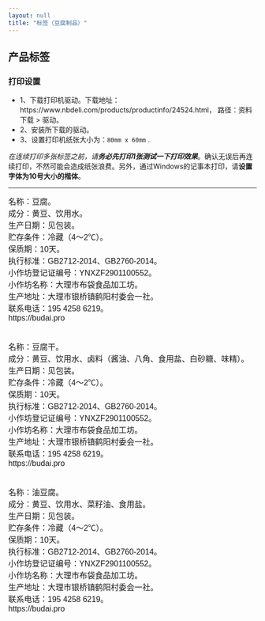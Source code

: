 ```yaml
---
layout: null
title: "标签（豆腐制品）"
---
```


<h2>产品标签</h2>

<h3>打印设置</h3>

<ul>
  <li>1、下载打印机驱动。下载地址：https://www.nbdeli.com/products/productinfo/24524.html， 路径：资料下载 &gt; 驱动。</li>
  <li>2、安装所下载的驱动。</li>
  <li>3、设置打印机纸张大小为：<code>80mm x 60mm</code> .</li>
</ul>

<em>在连续打印多张标签之前，请<strong>务必先打印1张测试一下打印效果</strong></em>。确认无误后再连续打印，不然可能会造成纸张浪费。另外，通过Windows的记事本打印，请<strong>设置字体为10号大小的楷体</strong>。

<hr>

<div class="labels">
<pre style="font-family: simsun, dengxian, sans-serif; font-size: 12pt; margin: 0;">
<div>名称：豆腐。
成分：黄豆、饮用水。
生产日期：见包装。
贮存条件：冷藏（4～2℃）。
保质期：10天。
执行标准：GB2712-2014、GB2760-2014。
小作坊登记证编号：YNXZF2901100552。
小作坊名称：大理市布袋食品加工坊。
生产地址：大理市银桥镇鹤阳村委会一社。
联系电话：195 4258 6219。
https://budai.pro</div>


<div>名称：豆腐干。
成分：黄豆、饮用水、卤料（酱油、八角、食用盐、白砂糖、味精）。
生产日期：见包装。
贮存条件：冷藏（4～2℃）。
保质期：10天。
执行标准：GB2712-2014、GB2760-2014。
小作坊登记证编号：YNXZF2901100552。
小作坊名称：大理市布袋食品加工坊。
生产地址：大理市银桥镇鹤阳村委会一社。
联系电话：195 4258 6219。
https://budai.pro</div>


<div>名称：油豆腐。
成分：黄豆、饮用水、菜籽油、食用盐。
生产日期：见包装。
贮存条件：冷藏（4～2℃）。
保质期：10天。
执行标准：GB2712-2014、GB2760-2014。
小作坊登记证编号：YNXZF2901100552。
小作坊名称：大理市布袋食品加工坊。
生产地址：大理市银桥镇鹤阳村委会一社。
联系电话：195 4258 6219。
https://budai.pro</div>
</pre>
</div>

<script>
window.addEventListener('load', function() {
  document.body.style.margin = '0';
}, false);
</script>
